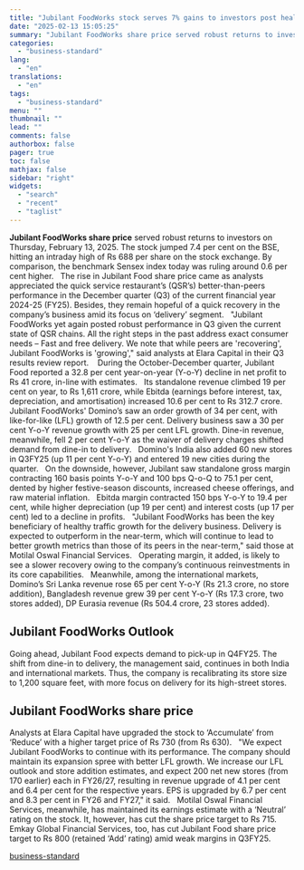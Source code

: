 ```yaml
---
title: "Jubilant FoodWorks stock serves 7% gains to investors post healthy Q3"
date: "2025-02-13 15:05:25"
summary: "Jubilant FoodWorks share price served robust returns to investors on Thursday, February 13, 2025. The stock jumped 7.4 per cent on the BSE, hitting an intraday high of Rs 688 per share on the stock exchange. By comparison, the benchmark Sensex index today was ruling around 0.6 per cent higher...."
categories:
  - "business-standard"
lang:
  - "en"
translations:
  - "en"
tags:
  - "business-standard"
menu: ""
thumbnail: ""
lead: ""
comments: false
authorbox: false
pager: true
toc: false
mathjax: false
sidebar: "right"
widgets:
  - "search"
  - "recent"
  - "taglist"
---
```


**Jubilant FoodWorks share price** served robust returns to investors on Thursday, February 13, 2025. The stock jumped 7.4 per cent on the BSE, hitting an intraday high of Rs 688 per share on the stock exchange. By comparison, the benchmark Sensex index today was ruling around 0.6 per cent higher.  
The rise in Jubilant Food share price came as analysts appreciated the quick service restaurant’s (QSR’s) better-than-peers performance in the December quarter (Q3) of the current financial year 2024-25 (FY25). Besides, they remain hopeful of a quick recovery in the company’s business amid its focus on ‘delivery’ segment.
 
"Jubilant FoodWorks yet again posted robust performance in Q3 given the current state of QSR chains. All the right steps in the past address exact consumer needs – Fast and free delivery. We note that while peers are 'recovering', Jubilant FoodWorks is 'growing'," said analysts at Elara Capital in their Q3 results review report. 
 
During the October-December quarter, Jubilant Food reported a 32.8 per cent year-on-year (Y-o-Y) decline in net profit to Rs 41 crore, in-line with estimates.
 
Its standalone revenue climbed 19 per cent on year, to Rs 1,611 crore, while Ebitda (earnings before interest, tax, depreciation, and amortisation) increased 10.6 per cent to Rs 312.7 crore.
 
Jubilant FoodWorks' Domino’s saw an order growth of 34 per cent, with like-for-like (LFL) growth of 12.5 per cent. Delivery business saw a 30 per cent Y-o-Y revenue growth with 25 per cent LFL growth. Dine-in revenue, meanwhile, fell 2 per cent Y-o-Y as the waiver of delivery charges shifted demand from dine-in to delivery.
 
Domino's India also added 60 new stores in Q3FY25 (up 11 per cent Y-o-Y) and entered 19 new cities during the quarter.
 
On the downside, however, Jubilant saw standalone gross margin contracting 160 basis points Y-o-Y and 100 bps Q-o-Q to 75.1 per cent, dented by higher festive-season discounts, increased cheese offerings, and raw material inflation.
 
Ebitda margin contracted 150 bps Y-o-Y to 19.4 per cent, while higher depreciation (up 19 per cent) and interest costs (up 17 per cent) led to a decline in profits.
 
"Jubilant FoodWorks has been the key beneficiary of healthy traffic growth for the delivery business. Delivery is expected to outperform in the near-term, which will continue to lead to better growth metrics than those of its peers in the near-term," said those at Motilal Oswal Financial Services.
 
Operating margin, it added, is likely to see a slower recovery owing to the company’s continuous reinvestments in its core capabilities.
 
Meanwhile, among the international markets, Domino’s Sri Lanka revenue rose 65 per cent Y-o-Y (Rs 21.3 crore, no store addition), Bangladesh revenue grew 39 per cent Y-o-Y (Rs 17.3 crore, two stores added), DP Eurasia revenue (Rs 504.4 crore, 23 stores added).
 

Jubilant FoodWorks Outlook
--------------------------

Going ahead, Jubilant Food expects demand to pick-up in Q4FY25. The shift from dine-in to delivery, the management said, continues in both India and international markets. Thus, the company is recalibrating its store size to 1,200 square feet, with more focus on delivery for its high-street stores.

Jubilant FoodWorks share price
------------------------------

Analysts at Elara Capital have upgraded the stock to ‘Accumulate’ from ‘Reduce’ with a higher target price of Rs 730 (from Rs 630).
 
"We expect Jubilant FoodWorks to continue with its performance. The company should maintain its expansion spree with better LFL growth. We increase our LFL outlook and store addition estimates, and expect 200 net new stores (from 170 earlier) each in FY26/27, resulting in revenue upgrade of 4.1 per cent and 6.4 per cent for the respective years. EPS is upgraded by 6.7 per cent and 8.3 per cent in FY26 and FY27," it said.
 
Motilal Oswal Financial Services, meanwhile, has maintained its earnings estimate with a ‘Neutral’ rating on the stock. It, however, has cut the share price target to Rs 715.
 
Emkay Global Financial Services, too, has cut Jubilant Food share price target to Rs 800 (retained ‘Add’ rating) amid weak margins in Q3FY25.

[business-standard](https://www.business-standard.com/markets/news/jubilant-foodworks-stock-serves-7-gains-to-investors-post-healthy-q3-125021300685_1.html)
